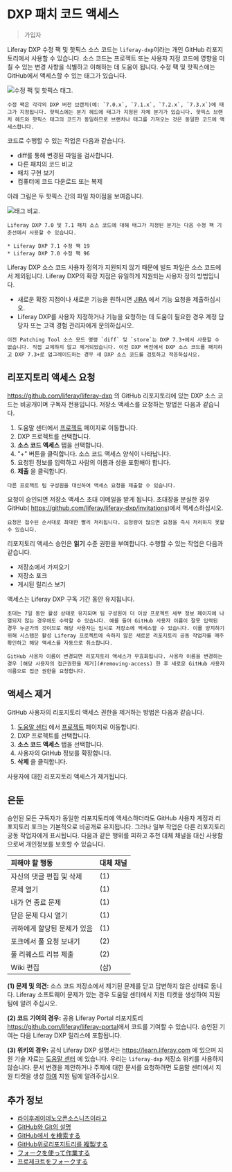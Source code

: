 # DXP 패치 코드 액세스

> 가입자

Liferay DXP 수정 팩 및 핫픽스 소스 코드는 `liferay-dxp`이라는 개인 GitHub 리포지토리에서 사용할 수 있습니다. 소스 코드는 프로젝트 또는 사용자 지정 코드에 영향을 미칠 수 있는 변경 사항을 식별하고 이해하는 데 도움이 됩니다. 수정 팩 및 핫픽스에는 GitHub에서 액세스할 수 있는 태그가 있습니다.

![수정 팩 및 핫픽스 태그.](./accessing-dxp-patch-code/images/01.png)

```{note}
수정 팩은 각각의 DXP 버전 브랜치(예: `7.0.x`, `7.1.x`, `7.2.x`, `7.3.x`)에 태그가 지정됩니다. 핫픽스에는 분기 헤드에 태그가 지정된 자체 분기가 있습니다. 핫픽스 브랜치 헤드와 핫픽스 태그의 코드가 동일하므로 브랜치나 태그를 가져오는 것은 동일한 코드에 액세스합니다.
```

코드로 수행할 수 있는 작업은 다음과 같습니다.

* diff를 통해 변경된 파일을 검사합니다.
* 다른 패치의 코드 비교
* 패치 구현 보기
* 컴퓨터에 코드 다운로드 또는 복제

아래 그림은 두 핫픽스 간의 파일 차이점을 보여줍니다.

![태그 비교.](./accessing-dxp-patch-code/images/02.png)

```{note}
Liferay DXP 7.0 및 7.1 패치 소스 코드에 대해 태그가 지정된 분기는 다음 수정 팩 기준선에서 사용할 수 있습니다. 

* Liferay DXP 7.1 수정 팩 19
* Liferay DXP 7.0 수정 팩 96
```

Liferay DXP 소스 코드 사용자 정의가 지원되지 않기 때문에 빌드 파일은 소스 코드에서 제외됩니다. Liferay DXP의 확장 지점은 유일하게 지원되는 사용자 정의 방법입니다.

* 새로운 확장 지점이나 새로운 기능을 원하시면 [JIRA](https://issues.liferay.com) 에서 기능 요청을 제출하십시오.
* Liferay DXP를 사용자 지정하거나 기능을 요청하는 데 도움이 필요한 경우 계정 담당자 또는 고객 경험 관리자에게 문의하십시오.

```{note}
이전 Patching Tool 소스 모드 명령 `diff` 및 `store`는 DXP 7.3+에서 사용할 수 없습니다. 직접 교체하지 않고 제거되었습니다. 이전 DXP 버전에서 DXP 소스 코드를 패치하고 DXP 7.3+로 업그레이드하는 경우 새 DXP 소스 코드를 검토하고 적응하십시오.
```

## 리포지토리 액세스 요청

<https://github.com/liferay/liferay-dxp> 의 GitHub 리포지토리에 있는 DXP 소스 코드는 비공개이며 구독자 전용입니다. 저장소 액세스를 요청하는 방법은 다음과 같습니다.

1. 도움말 센터에서 [프로젝트](https://customer.liferay.com/project-details?_ga=2.57624622.528260345.1619731014-1356934316.1588162379) 페이지로 이동합니다.
1. DXP 프로젝트를 선택합니다.
1. **소스 코드 액세스** 탭을 선택합니다.
1. "+" 버튼을 클릭합니다. 소스 코드 액세스 양식이 나타납니다.
1. 요청된 정보를 입력하고 사람의 이름과 성을 포함해야 합니다.
1. **제출** 을 클릭합니다.

```{note}
다른 프로젝트 팀 구성원을 대신하여 액세스 요청을 제출할 수 있습니다.
```

요청이 승인되면 저장소 액세스 초대 이메일을 받게 됩니다. 초대장을 분실한 경우 GitHub( <https://github.com/liferay/liferay-dxp/invitations>)에서 액세스하십시오.

```{note}
요청은 접수된 순서대로 최대한 빨리 처리됩니다. 요청량이 많으면 요청을 즉시 처리하지 못할 수 있습니다.
```

리포지토리 액세스 승인은 **읽기** 수준 권한을 부여합니다. 수행할 수 있는 작업은 다음과 같습니다.

* 저장소에서 가져오기
* 저장소 포크
* 게시된 릴리스 보기

액세스는 Liferay DXP 구독 기간 동안 유지됩니다.

```{warning}
초대는 7일 동안 활성 상태로 유지되며 팀 구성원이 더 이상 프로젝트 세부 정보 페이지에 나열되지 않는 경우에도 수락할 수 있습니다. 예를 들어 GitHub 사용자 이름이 잘못 입력된 경우 누군가의 것이므로 해당 사용자는 임시로 저장소에 액세스할 수 있습니다. 이를 방지하기 위해 시스템은 활성 Liferay 프로젝트에 속하지 않은 새로운 리포지토리 공동 작업자를 매주 확인하고 해당 액세스를 자동으로 취소합니다.
```

```{important}
GitHub 사용자 이름이 변경되면 리포지토리 액세스가 무효화됩니다. 사용자 이름을 변경하는 경우 [해당 사용자의 접근권한을 제거](#removing-access) 한 후 새로운 GitHub 사용자 이름으로 접근 권한을 요청합니다.
```

## 액세스 제거

GitHub 사용자의 리포지토리 액세스 권한을 제거하는 방법은 다음과 같습니다.

1. [도움말 센터](https://help.liferay.com/hc/ko/) 에서 [프로젝트](https://customer.liferay.com/project-details?_ga=2.57624622.528260345.1619731014-1356934316.1588162379) 페이지로 이동합니다.
1. DXP 프로젝트를 선택합니다.
1. **소스 코드 액세스** 탭을 선택합니다.
1. 사용자의 GitHub 정보를 확장합니다.
1. **삭제** 을 클릭합니다.

사용자에 대한 리포지토리 액세스가 제거됩니다.

## 은둔

승인된 모든 구독자가 동일한 리포지토리에 액세스하더라도 GitHub 사용자 계정과 리포지토리 포크는 기본적으로 비공개로 유지됩니다. 그러나 일부 작업은 다른 리포지토리 공동 작업자에게 표시됩니다. 다음과 같은 행위를 피하고 추천 대체 채널을 대신 사용함으로써 개인정보를 보호할 수 있습니다.

| 피해야 할 행동        | 대체 채널 |
|:--------------- |:----- |
| 자신의 댓글 편집 및 삭제  | (1)   |
| 문제 열기           | (1)   |
| 내가 연 종료 문제      | (1)   |
| 닫은 문제 다시 열기     | (1)   |
| 귀하에게 할당된 문제가 있음 | (1)   |
| 포크에서 풀 요청 보내기   | (2)   |
| 풀 리퀘스트 리뷰 제출    | (2)   |
| Wiki 편집         | (삼)   |

**(1) 문제 및 의견:** 소스 코드 저장소에서 제기된 문제를 닫고 답변하지 않은 상태로 둡니다. Liferay 소프트웨어 문제가 있는 경우 도움말 센터에서 지원 티켓을 생성하여 [](https://help.liferay.com/hc/ko/requests/new) 지원 팀에 알려 주십시오.

**(2) 코드 기여의 경우:** 공용 Liferay Portal 리포지토리 <https://github.com/liferay/liferay-portal>에서 코드를 기여할 수 있습니다. 승인된 기여는 다음 Liferay DXP 릴리스에 포함됩니다.

**(3) 위키의 경우:** 공식 Liferay DXP 설명서는 <https://learn.liferay.com> 에 있으며 지원 기술 자료는 [도움말 센터](https://help.liferay.com/hc/ko/) 에 있습니다. 우리는 `liferay-dxp` 저장소 위키를 사용하지 않습니다. 문서 변경을 제안하거나 주제에 대한 문서를 요청하려면 도움말 센터에서 지원 티켓을 생성 [하여](https://help.liferay.com/hc/ko/requests/new) 지원 팀에 알려주십시오.

## 추가 정보

* [라이후레이데노오픈소스니츠이라고](https://liferay.dev/open-source)
* [GitHub와 Git의 설명](https://help.github.com/en/github/getting-started-with-github)
* [GitHub에서 を検索する](https://help.github.com/en/github/searching-for-information-on-github)
* [GitHub위로리포지트리를 複製する](https://help.github.com/en/github/creating-cloning-and-archiving-repositories/cloning-a-repository-from-github)
* [フォークを使って作業する](https://help.github.com/en/github/collaborating-with-issues-and-pull-requests/working-with-forks)
* [프로제크트をフォークする](https://guides.github.com/activities/forking/)